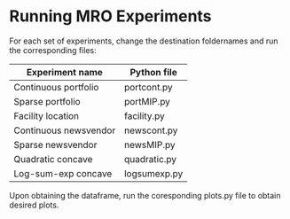 # Running MRO Experiments
For each set of experiments, change the destination foldernames and run the corresponding files:

| Experiment name     | Python file |
| ----------- | ----------- |
| Continuous portfolio     |portcont.py      |
| Sparse portfolio   | portMIP.py      |
| Facility location  |facility.py        |
| Continuous newsvendor   | newscont.py      |
| Sparse newsvendor   | newsMIP.py       |
| Quadratic concave   | quadratic.py       |
| Log-sum-exp concave   | logsumexp.py      |

Upon obtaining the dataframe, run the coresponding plots.py file to obtain desired plots. 
